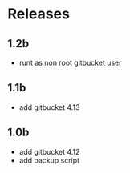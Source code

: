 # Releases

## 1.2b
- runt as non root gitbucket user

## 1.1b
- add gitbucket 4.13

## 1.0b
- add gitbucket 4.12
- add backup script

